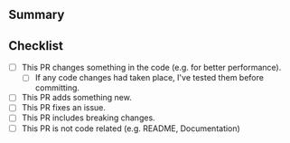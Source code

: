 ## Summary

<!-- Describe for what this PR is for. 

If this PR fixes an issue, please reference it.

 -->

## Checklist

<!-- Put an x inside [ ] to check the box -->

- [ ] This PR changes something in the code (e.g. for better performance).
    - [ ] If any code changes had taken place, I've tested them before committing.
- [ ] This PR adds something new.
- [ ] This PR fixes an issue. <!-- Please reference the issue -->
- [ ] This PR includes breaking changes.
- [ ] This PR is not code related (e.g. README, Documentation)